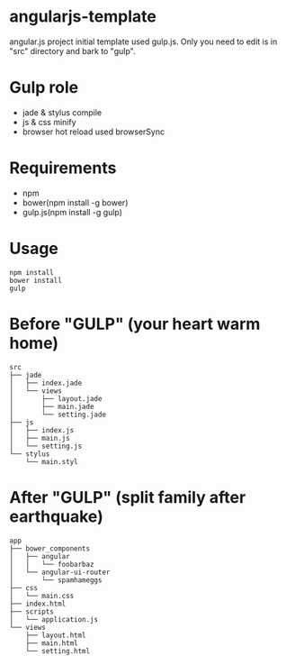 # angularjs-template
angular.js project initial template used gulp.js. Only you need to edit is in "src" directory and bark to "gulp".

# Gulp role
- jade & stylus compile
- js & css minify
- browser hot reload used browserSync

# Requirements
- npm
- bower(npm install -g bower)
- gulp.js(npm install -g gulp)

# Usage
```
npm install
bower install
gulp 
```

# Before "GULP" (your heart warm home)
```
src
├── jade
│   ├── index.jade
│   └── views
│       ├── layout.jade
│       ├── main.jade
│       └── setting.jade
├── js
│   ├── index.js
│   ├── main.js
│   └── setting.js
└── stylus
    └── main.styl
```

# After "GULP" (split family after earthquake)
```
app
├── bower_components
│   ├── angular
│   │   └── foobarbaz
│   └── angular-ui-router
│       └── spamhameggs
├── css
│   └── main.css
├── index.html
├── scripts
│   └── application.js
└── views
    ├── layout.html
    ├── main.html
    └── setting.html
```